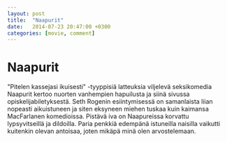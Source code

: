 ```yaml
---
layout: post
title:  "Naapurit"
date:   2014-07-23 20:47:00 +0300
categories: [movie, comment]
---
```


# Naapurit

"Pitelen kassejasi ikuisesti" -tyyppisiä latteuksia viljelevä seksikomedia Naapurit kertoo nuorten vanhempien hapuilusta ja siinä sivussa opiskelijabiletyksestä. Seth Rogenin esiintymisessä on samanlaista liian nopeasti aikuistuneen ja siten eksyneen miehen tuskaa kuin kaimansa MacFarlanen komedioissa. Pistävä iva on Naapureissa korvattu lypsyvitseillä ja dildoilla. Paria penkkiä edempänä istuneilla naisilla vaikutti kuitenkin olevan antoisaa, joten mikäpä minä olen arvostelemaan.

[//]: # "http://www.imdb.com/title/tt2004420/"